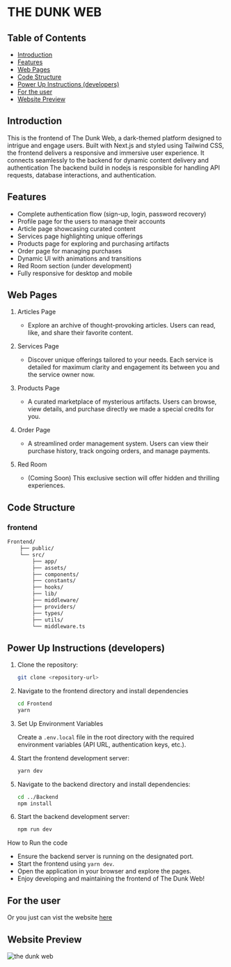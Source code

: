 # THE DUNK WEB

## Table of Contents

- [Introduction](#introduction)
- [Features](#features)
- [Web Pages](#web-pages)
- [Code Structure](#code-structure)
- [Power Up Instructions (developers)](#power-up-instructions-developers)
- [For the user](#for-the-user)
- [Website Preview](#website-preview)

## Introduction

This is the frontend of The Dunk Web, a dark-themed platform designed to intrigue and engage users. Built with Next.js and styled using Tailwind CSS, the frontend delivers a responsive and immersive user experience. It connects seamlessly to the backend for dynamic content delivery and authentication The backend build in nodejs is responsible for handling API requests, database interactions, and authentication.

## Features

- Complete authentication flow (sign-up, login, password recovery)
- Profile page for the users to manage their accounts
- Article page showcasing curated content
- Services page highlighting unique offerings
- Products page for exploring and purchasing artifacts
- Order page for managing purchases
- Dynamic UI with animations and transitions
- Red Room section (under development)
- Fully responsive for desktop and mobile

## Web Pages

1. Articles Page

   - Explore an archive of thought-provoking articles. Users can read, like, and share their favorite content.

2. Services Page

   - Discover unique offerings tailored to your needs. Each service is detailed for maximum clarity and engagement its between you and the service owner now.

3. Products Page

   - A curated marketplace of mysterious artifacts. Users can browse, view details, and purchase directly we made a special credits for you.

4. Order Page

   - A streamlined order management system. Users can view their purchase history, track ongoing orders, and manage payments.

5. Red Room
   - (Coming Soon) This exclusive section will offer hidden and thrilling experiences.

## Code Structure

### frontend

```sh
Frontend/
	├── public/
	└── src/
		├── app/
		├── assets/
		├── components/
		├── constants/
		├── hooks/
		├── lib/
		├── middleware/
		├── providers/
		├── types/
		├── utils/
		└── middleware.ts
```

## Power Up Instructions (developers)

1. Clone the repository:

   ```sh
   git clone <repository-url>
   ```

2. Navigate to the frontend directory and install dependencies

   ```sh
   cd Frontend
   yarn
   ```

3. Set Up Environment Variables

   Create a `.env.local` file in the root directory with the required environment variables (API URL, authentication keys, etc.).

4. Start the frontend development server:

   ```sh
   yarn dev
   ```

5. Navigate to the backend directory and install dependencies:

   ```sh
   cd ../Backend
   npm install
   ```

6. Start the backend development server:

   ```sh
   npm run dev
   ```

How to Run the code

- Ensure the backend server is running on the designated port.
- Start the frontend using `yarn dev`.
- Open the application in your browser and explore the pages.
- Enjoy developing and maintaining the frontend of The Dunk Web!

## For the user

Or you just can vist the website [here](https://the-dunk-web.vercel.app/)

## Website Preview

![the dunk web](https://res.cloudinary.com/dudzfxx5i/image/upload/v1737928868/the-dunk-web_biebaj.png)
